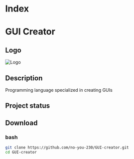 # Index
<!--TODO-->

# GUI Creator
## Logo
![Logo](photos/logo.ico)

## Description
Programming language specialized in creating GUIs

## Project status


## Download

### bash
```bash
git clone https://github.com/no-you-230/GUI-creator.git
cd GUI-creator
```

